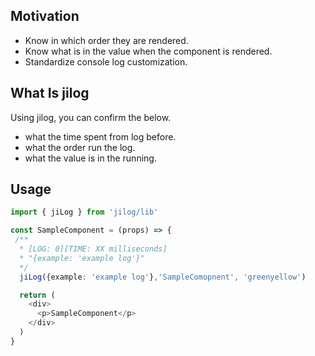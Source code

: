 ## Motivation

- Know in which order they are rendered.
- Know what is in the value when the component is rendered.
- Standardize console log customization.

## What Is jilog

Using jilog, you can confirm the below.

- what the time spent from log before.
- what the order run the log.
- what the value is in the running.

## Usage

```typescript
import { jiLog } from 'jilog/lib'

const SampleComponent = (props) => {
 /**
  * [LOG: 0][TIME: XX milliseconds]
  * "{example: 'example log'}" 
  */
  jiLog({example: 'example log'},'SampleComopnent', 'greenyellow')

  return (
    <div>
      <p>SampleComponent</p>
    </div>
  )
}
```

